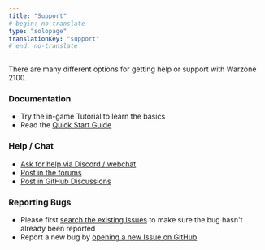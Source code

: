 ```yaml
---
title: "Support"
# begin: no-translate
type: "solopage"
translationKey: "support"
# end: no-translate
---
```


There are many different options for getting help or support with Warzone 2100.

### Documentation

- Try the in-game Tutorial to learn the basics
- Read the [Quick Start Guide](https://github.com/Warzone2100/warzone2100/blob/master/doc/quickstartguide.asciidoc#warzone-2100-quick-start-guide)

### Help / Chat

- [Ask for help via Discord / webchat](webchat.md)
- [Post in the forums](https://forums.wz2100.net/)
- [Post in GitHub Discussions](https://github.com/Warzone2100/warzone2100/discussions)

### Reporting Bugs

- Please first [search the existing Issues](https://github.com/Warzone2100/warzone2100/issues) to make sure the bug hasn't already been reported
-  Report a new bug by [opening a new Issue on GitHub](https://github.com/Warzone2100/warzone2100/issues/new/choose)
